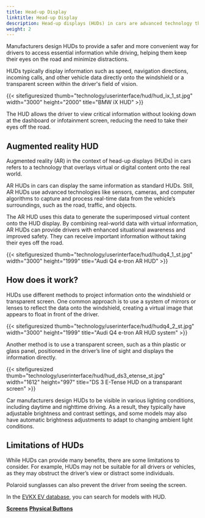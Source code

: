 ```yaml
---
title: Head-up Display
linktitle: Head-up Display
description: Head-up displays (HUDs) in cars are advanced technology that projects information onto the windshield or a transparent screen, allowing the driver to view essential data without taking their eyes off the road.
weight: 2
---
```

<!-- markdownlint-disable MD033 -->

Manufacturers design HUDs to provide a safer and more convenient way for drivers to access essential information while driving, helping them keep their eyes on the road and minimize distractions.

HUDs typically display information such as speed, navigation directions, incoming calls, and other vehicle data directly onto the windshield or a transparent screen within the driver's field of vision.

{{< sitefiguresized thumb="technology/userinterface/hud/hud_ix_1_st.jpg" width="3000" height="2000" title="BMW iX HUD" >}}

The HUD allows the driver to view critical information without looking down at the dashboard or infotainment screen, reducing the need to take their eyes off the road.

## Augmented reality HUD

Augmented reality (AR) in the context of head-up displays (HUDs) in cars refers to a technology that overlays virtual or digital content onto the real world.

AR HUDs in cars can display the same information as standard HUDs. Still, AR HUDs use advanced technologies like sensors, cameras, and computer algorithms to capture and process real-time data from the vehicle’s surroundings, such as the road, traffic, and objects.

The AR HUD uses this data to generate the superimposed virtual content onto the HUD display. By combining real-world data with virtual information, AR HUDs can provide drivers with enhanced situational awareness and improved safety. They can receive important information without taking their eyes off the road.

{{< sitefiguresized thumb="technology/userinterface/hud/hudq4_1_st.jpg" width="3000" height="1999" title="Audi Q4 e-tron AR HUD" >}}

## How does it work?

HUDs use different methods to project information onto the windshield or transparent screen. One common approach is to use a system of mirrors or lenses to reflect the data onto the windshield, creating a virtual image that appears to float in front of the driver.

{{< sitefiguresized thumb="technology/userinterface/hud/hudq4_2_st.jpg" width="3000" height="1999" title="Audi Q4 e-tron AR HUD system" >}}

Another method is to use a transparent screen, such as a thin plastic or glass panel, positioned in the driver’s line of sight and displays the information directly.

{{< sitefiguresized thumb="technology/userinterface/hud/hud_ds3_etense_st.jpg" width="1612" height="997" title="DS 3 E-Tense HUD on a transparant screen" >}}

Car manufacturers design HUDs to be visible in various lighting conditions, including daytime and nighttime driving. As a result, they typically have adjustable brightness and contrast settings, and some models may also have automatic brightness adjustments to adapt to changing ambient light conditions.

## Limitations of HUDs

While HUDs can provide many benefits, there are some limitations to consider. For example, HUDs may not be suitable for all drivers or vehicles, as they may obstruct the driver’s view or distract some individuals.

Polaroid sunglasses can also prevent the driver from seeing the screen.

In the [EVKX EV database](../../evsearch/), you can search for models with HUD.

<div class="mt-3 mb-3">
    <a href="../screens/" class="text-decoration-none text-black"><strong><i class="bi-arrow-left"></i> Screens</strong></a>
    <a href="../buttons/" class="text-decoration-none text-black float-end"><strong>Physical Buttons<i class="bi-arrow-right"></i></strong></a>
</div>
